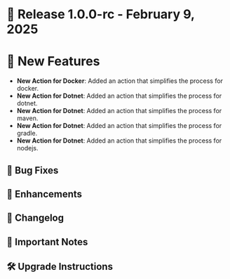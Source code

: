 # 🎉 **Release 1.0.0-rc** - February 9, 2025

# 🚀 **New Features**

- **New Action for Docker**: Added an action that simplifies the process for docker.
- **New Action for Dotnet**: Added an action that simplifies the process for dotnet.
- **New Action for Dotnet**: Added an action that simplifies the process for maven.
- **New Action for Dotnet**: Added an action that simplifies the process for gradle.
- **New Action for Dotnet**: Added an action that simplifies the process for nodejs.

## 🐛 **Bug Fixes**

## 🔧 **Enhancements**

## 📝 **Changelog**

## 🚨 **Important Notes**

## 🛠 **Upgrade Instructions**
